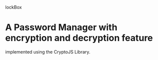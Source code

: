 lockBox
 # A Password Manager with encryption and decryption feature
 implemented using the CryptoJS Library.
